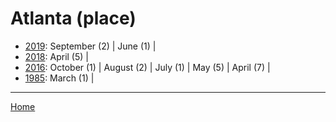 # Atlanta (place)

  * [2019](./atlanta-place-2019.md): 
      September (2) | 
      June (1) | 
  * [2018](./atlanta-place-2018.md): 
      April (5) | 
  * [2016](./atlanta-place-2016.md): 
      October (1) | 
      August (2) | 
      July (1) | 
      May (5) | 
      April (7) | 
  * [1985](./atlanta-place-1985.md): 
      March (1) | 

----

[Home](../)
